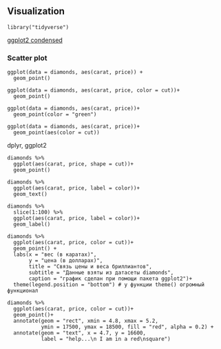 ## Visualization

```library("tidyverse")```

[ggplot2 condensed](https://raw.githubusercontent.com/rstudio/cheatsheets/master/data-visualization-2.1.pdf)

### Scatter plot

```
ggplot(data = diamonds, aes(carat, price)) +
  geom_point()
  
ggplot(data = diamonds, aes(carat, price, color = cut))+
  geom_point()
  
ggplot(data = diamonds, aes(carat, price))+
  geom_point(color = "green")
  
ggplot(data = diamonds, aes(carat, price))+
  geom_point(aes(color = cut))
```

dplyr, ggplot2

```
diamonds %>%
  ggplot(aes(carat, price, shape = cut))+
  geom_point()
  
diamonds %>%
  ggplot(aes(carat, price, label = color))+
  geom_text()
  
diamonds %>%
  slice(1:100) %>% 
  ggplot(aes(carat, price, label = color))+
  geom_label()
  
diamonds %>%
  ggplot(aes(carat, price, color = cut))+
  geom_point() + 
  labs(x = "вес (в каратах)",
       y = "цена (в долларах)",
       title = "Связь цены и веса бриллиантов",
       subtitle = "Данные взяты из датасеты diamonds",
       caption = "график сделан при помощи пакета ggplot2")+
  theme(legend.position = "bottom") # у функции theme() огромный функционал
  
diamonds %>%
  ggplot(aes(carat, price, color = cut))+
  geom_point()+
  annotate(geom = "rect", xmin = 4.8, xmax = 5.2,
           ymin = 17500, ymax = 18500, fill = "red", alpha = 0.2) + 
  annotate(geom = "text", x = 4.7, y = 16600,
           label = "help...\n I am in a red\nsquare")
```


